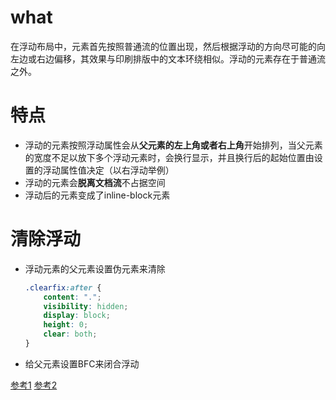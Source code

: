 # what
在浮动布局中，元素首先按照普通流的位置出现，然后根据浮动的方向尽可能的向左边或右边偏移，其效果与印刷排版中的文本环绕相似。浮动的元素存在于普通流之外。

# 特点
- 浮动的元素按照浮动属性会从**父元素的左上角或者右上角**开始排列，当父元素的宽度不足以放下多个浮动元素时，会换行显示，并且换行后的起始位置由设置的浮动属性值决定（以右浮动举例）
- 浮动的元素会**脱离文档流**不占据空间
- 浮动后的元素变成了inline-block元素


# 清除浮动
- 浮动元素的父元素设置伪元素来清除
	```css
	.clearfix:after { 
		content: "."; 
		visibility: hidden; 
		display: block; 
		height: 0; 
		clear: both; 
	}
	```
- 给父元素设置BFC来闭合浮动


[参考1](https://css-tricks.com/all-about-floats/)
[参考2](https://www.zhihu.com/question/19915431)
